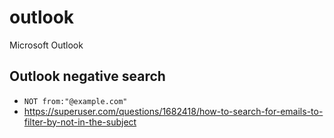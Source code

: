 # outlook
Microsoft Outlook

## Outlook negative search
- `NOT from:"@example.com"`
- https://superuser.com/questions/1682418/how-to-search-for-emails-to-filter-by-not-in-the-subject
